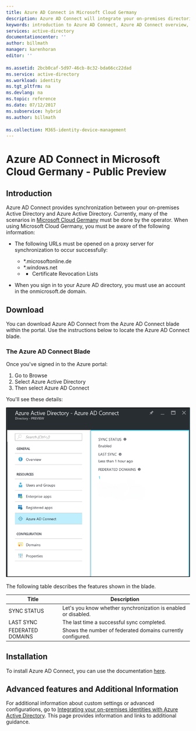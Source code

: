 ```yaml
---
title: Azure AD Connect in Microsoft Cloud Germany
description: Azure AD Connect will integrate your on-premises directories with Azure Active Directory. This allows you to provide a common identity for Microsoft 365, Azure, and SaaS applications integrated with Azure AD.
keywords: introduction to Azure AD Connect, Azure AD Connect overview, what is Azure AD Connect, install active directory, Germany, Black Forest
services: active-directory
documentationcenter: ''
author: billmath
manager: karenhoran
editor: ''

ms.assetid: 2bcb0caf-5d97-46cb-8c32-bda66cc22dad
ms.service: active-directory
ms.workload: identity
ms.tgt_pltfrm: na
ms.devlang: na
ms.topic: reference
ms.date: 07/12/2017
ms.subservice: hybrid
ms.author: billmath

ms.collection: M365-identity-device-management
---
```

# Azure AD Connect in Microsoft Cloud Germany - Public Preview
## Introduction
Azure AD Connect provides synchronization between your on-premises Active Directory and Azure Active Directory.
Currently, many of the scenarios in [Microsoft Cloud Germany](https://azure.microsoft.com/global-infrastructure/germany/
) must be done by the operator. 
When using Microsoft Cloud Germany, you must be aware of the following information:

* The following URLs must be opened on a proxy server for synchronization to occur successfully:
  
  * *.microsoftonline.de
  * *.windows.net
  * * Certificate Revocation Lists
* When you sign in to your Azure AD directory, you must use an account in the onmicrosoft.de domain.

 
## Download
You can download Azure AD Connect from the Azure AD Connect blade within the portal.  Use the instructions below to locate the Azure AD Connect blade.

### The Azure AD Connect Blade
Once you've signed in to the Azure portal:

1. Go to Browse
2. Select Azure Active Directory
3. Then select Azure AD Connect

You'll see these details:

![Azure AD Connect Blade](./media/reference-connect-germany/germany1.png)

The following table describes the features shown in the blade.

| Title | Description |
| --- | --- |
| SYNC STATUS |Let's you know whether synchronization is enabled or disabled. |
| LAST SYNC |The last time a successful sync completed. |
| FEDERATED DOMAINS |Shows the number of federated domains currently configured. |

## Installation
To install Azure AD Connect, you can use the documentation [here](how-to-connect-install-roadmap.md).

## Advanced features and Additional Information
For additional information about custom settings or advanced configurations, go to [Integrating your on-premises identities with Azure Active Directory](whatis-hybrid-identity.md). This page provides information and links to additional guidance.

